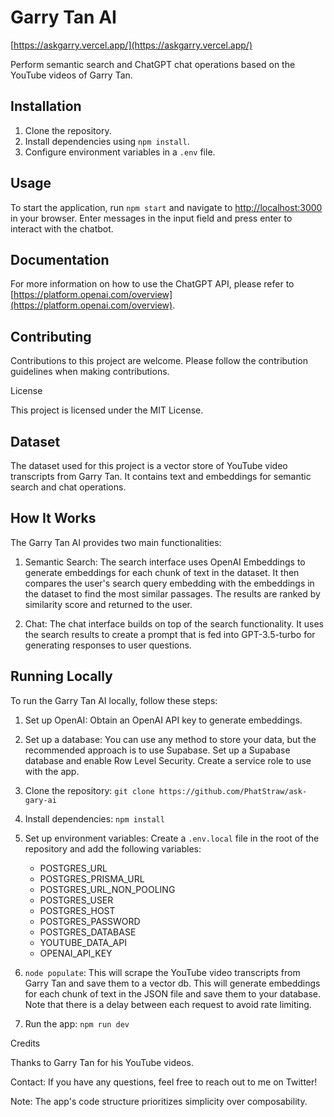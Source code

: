 # Garry Tan AI

[https://askgarry.vercel.app/](https://askgarry.vercel.app/)

Perform semantic search and ChatGPT chat operations based on the YouTube videos of Garry Tan.

## Installation

1. Clone the repository.
2. Install dependencies using `npm install`.
3. Configure environment variables in a `.env` file. 

## Usage

To start the application, run `npm start` and navigate to [http://localhost:3000](http://localhost:3000) in your browser. Enter messages in the input field and press enter to interact with the chatbot.

## Documentation

For more information on how to use the ChatGPT API, please refer to [https://platform.openai.com/overview](https://platform.openai.com/overview).

## Contributing

Contributions to this project are welcome. Please follow the contribution guidelines when making contributions.

License

This project is licensed under the MIT License.

## Dataset

The dataset used for this project is a vector store of YouTube video transcripts from Garry Tan. It contains text and embeddings for semantic search and chat operations.

## How It Works

The Garry Tan AI provides two main functionalities:

1. Semantic Search: The search interface uses OpenAI Embeddings to generate embeddings for each chunk of text in the dataset. It then compares the user's search query embedding with the embeddings in the dataset to find the most similar passages. The results are ranked by similarity score and returned to the user.

2. Chat: The chat interface builds on top of the search functionality. It uses the search results to create a prompt that is fed into GPT-3.5-turbo for generating responses to user questions.

## Running Locally

To run the Garry Tan AI locally, follow these steps:

1. Set up OpenAI: Obtain an OpenAI API key to generate embeddings.

2. Set up a database: You can use any method to store your data, but the recommended approach is to use Supabase. Set up a Supabase database and enable Row Level Security. Create a service role to use with the app.

3. Clone the repository: `git clone https://github.com/PhatStraw/ask-gary-ai`

4. Install dependencies: `npm install`

5. Set up environment variables: Create a `.env.local` file in the root of the repository and add the following variables:
   - POSTGRES_URL
   - POSTGRES_PRISMA_URL
   - POSTGRES_URL_NON_POOLING
   - POSTGRES_USER
   - POSTGRES_HOST
   - POSTGRES_PASSWORD
   - POSTGRES_DATABASE
   - YOUTUBE_DATA_API
   - OPENAI_API_KEY

6.  `node populate`: This will scrape the YouTube video transcripts from Garry Tan and save them to a vector db. This will generate embeddings for each chunk of text in the JSON file and save them to your database. Note that there is a delay between each request to avoid rate limiting.

8. Run the app: `npm run dev`

Credits

Thanks to Garry Tan for his YouTube videos.

Contact: If you have any questions, feel free to reach out to me on Twitter!

Note: The app's code structure prioritizes simplicity over composability.